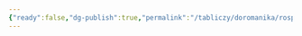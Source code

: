 ```yaml
---
{"ready":false,"dg-publish":true,"permalink":"/tabliczy/doromanika/rospisi-bendiktinskogo-monastyrya-svyatogo-ioanna/","dgPassFrontmatter":true}
---
```



